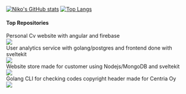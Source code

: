 [![Niko's GitHub stats](https://github-readme-stats.vercel.app/api?username=NikoJunttila&bg_color=230deg,#690404,#6f0674)](https://github.com/anuraghazra/github-readme-stats)
[![Top Langs](https://github-readme-stats.vercel.app/api/top-langs/?username=NikoJunttila&layout=donut&bg_color=130deg,#690404,#6f0674)](https://github.com/anuraghazra/github-readme-stats)

#### Top Repositories

Personal Cv website with angular and firebase
<br>
<a href="https://github.com/NikoJunttila/CVwebsite">
  <img align="center" src="https://github-readme-stats.vercel.app/api/pin/?username=NikoJunttila&repo=CVwebsite&theme=buefy" />
</a>
<br>
User analytics service with golang/postgres and frontend done with sveltekit
<br>
<a href="https://github.com/NikoJunttila/userAnalytics">
  <img align="center" src="https://github-readme-stats.vercel.app/api/pin/?username=NikoJunttila&repo=userAnalytics&theme=buefy" />
</a>
<br>
Website store made for customer using Nodejs/MongoDB and sveltekit
<br>
<a href="https://github.com/NikoJunttila/hkl-svelte">
  <img align="center" src="https://github-readme-stats.vercel.app/api/pin/?username=NikoJunttila&repo=hkl-svelte&theme=buefy" />
</a>
<br>
Golang CLI for checking codes copyright header made for Centria Oy
<br>
<a href="https://github.com/NikoJunttila/headerCheck">
  <img align="center" src="https://github-readme-stats.vercel.app/api/pin/?username=NikoJunttila&repo=headerCheck&theme=buefy" />
</a>
